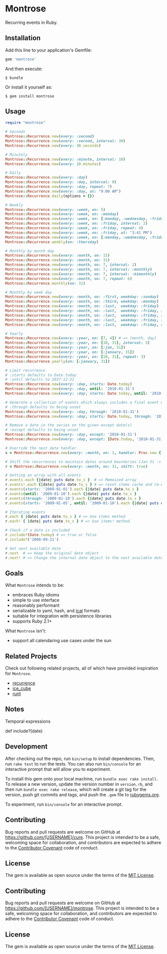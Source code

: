 # Montrose

Recurring events in Ruby.

## Installation

Add this line to your application's Gemfile:

```ruby
gem 'montrose'
```

And then execute:

    $ bundle

Or install it yourself as:

    $ gem install montrose

## Usage

```ruby
require "montrose"

# Seconds
Montrose::Recurrence.new(every: :second)
Montrose::Recurrence.new(every: :second, interval: 30)
Montrose::Recurrence.new(every: 30.seconds)

# Minutely
Montrose::Recurrence.new(every: :minute, interval: 10)
Montrose::Recurrence.new(every: 10.minutes)

# Daily
Montrose::Recurrence.new(every: :day)
Montrose::Recurrence.new(every: :day, interval: 9)
Montrose::Recurrence.new(every: :day, repeat: 7)
Montrose::Recurrence.new(every: :day, at: "9:00 AM")
Montrose::Recurrence.daily(options = {})

# Weekly
Montrose::Recurrence.new(every: :week, on: 5)
Montrose::Recurrence.new(every: :week, on: :monday)
Montrose::Recurrence.new(every: :week, on: [:monday, :wednesday, :friday])
Montrose::Recurrence.new(every: :week, on: :friday, interval: 2)
Montrose::Recurrence.new(every: :week, on: :friday, repeat: 4)
Montrose::Recurrence.new(every: :week, on: :friday, at: "3:41 PM")
Montrose::Recurrence.new(every: :week, on: [:monday, :wednesday, :friday], at: "12:00 PM")
Montrose::Recurrence.weekly(on: :thursday)

# Monthly by month day
Montrose::Recurrence.new(every: :month, on: 15)
Montrose::Recurrence.new(every: :month, on: 31)
Montrose::Recurrence.new(every: :month, on: 7, interval: 2)
Montrose::Recurrence.new(every: :month, on: 7, interval: :monthly)
Montrose::Recurrence.new(every: :month, on: 7, interval: :bimonthly)
Montrose::Recurrence.new(every: :month, on: 7, repeat: 6)
Montrose::Recurrence.monthly(on: 31)

# Monthly by week day
Montrose::Recurrence.new(every: :month, on: :first, weekday: :sunday)
Montrose::Recurrence.new(every: :month, on: :third, weekday: :monday)
Montrose::Recurrence.new(every: :month, on: :last,  weekday: :friday)
Montrose::Recurrence.new(every: :month, on: :last,  weekday: :friday, interval: 2)
Montrose::Recurrence.new(every: :month, on: :last,  weekday: :friday, interval: :quarterly)
Montrose::Recurrence.new(every: :month, on: :last,  weekday: :friday, interval: :semesterly)
Montrose::Recurrence.new(every: :month, on: :last,  weekday: :friday, repeat: 3)

# Yearly
Montrose::Recurrence.new(every: :year, on: [7, 4]) # => [month, day]
Montrose::Recurrence.new(every: :year, on: [10, 31], interval: 3)
Montrose::Recurrence.new(every: :year, on: [:jan, 31])
Montrose::Recurrence.new(every: :year, on: [:january, 31])
Montrose::Recurrence.new(every: :year, on: [10, 31], repeat: 3)
Montrose::Recurrence.yearly(on: [:january, 31])

# Limit recurrence
# :starts defaults to Date.today
# :until defaults to 2037-12-31
Montrose::Recurrence.new(every: :day, starts: Date.today)
Montrose::Recurrence.new(every: :day, until: '2010-01-31')
Montrose::Recurrence.new(every: :day, starts: Date.today, until: '2010-01-31')

# Generate a collection of events which always includes a final event with the given through date
# :through defaults to being unset
Montrose::Recurrence.new(every: :day, through: '2010-01-31')
Montrose::Recurrence.new(every: :day, starts: Date.today, through: '2010-01-31')

# Remove a date in the series on the given except date(s)
# :except defaults to being unset
Montrose::Recurrence.new(every: :day, except: '2010-01-31')
Montrose::Recurrence.new(every: :day, except: [Date.today, '2010-01-31'])

# Override the next date handler
s = Montrose::Recurrence.new(every: :month, on: 1, handler: Proc.new { |day, month, year| raise("Date not allowed!") if year == 2011 && month == 12 && day == 31 })

# Shift the recurrences to maintain dates around boundaries (Jan 31 -> Feb 28 -> Mar 28)
r = Montrose::Recurrence.new(every: :month, on: 31, shift: true)

# Getting an array with all events
r.events.each {|date| puts date.to_s }  # => Memoized array
r.events!.each {|date| puts date.to_s } # => reset items cache and re-execute it
r.events(starts: '2009-01-01').each {|date| puts date.to_s }
r.events(until: '2009-01-10').each {|date| puts date.to_s }
r.events(through: '2009-01-10').each {|date| puts date.to_s }
r.events(starts: '2009-01-05', until: '2009-01-10').each {|date| puts date.to_s }

# Iterating events
r.each { |date| puts date.to_s } # => Use items method
r.each! { |date| puts date.to_s } # => Use items! method

# Check if a date is included
r.include?(Date.today) # => true or false
r.include?('2008-09-21')

# Get next available date
r.next  # => Keep the original date object
r.next! # => Change the internal date object to the next available date
```

## Goals

What `Montrose` intends to be:

* embraces Ruby idioms
* simple to use interface
* reasonably performant
* serializable to yaml, hash, and [ical](http://www.kanzaki.com/docs/ical/rrule.html#basic) formats
* suitable for integration with persistence libraries
* supports Ruby 2.1+

What `Montrose` isn't:

* support all calendaring use cases under the sun

## Related Projects

Check out following related projects, all of which have provided inspiration for `Montrose`.

* [recurrence](https://github.com/fnando/recurrence)
* [ice_cube](https://github.com/seejohnrun/ice_cube)
* [runt](https://github.com/mlipper/runt)

## Notes

Temporal expressions

def include?(date)

## Development

After checking out the repo, run `bin/setup` to install dependencies. Then, run `rake test` to run the tests. You can also run `bin/console` for an interactive prompt that will allow you to experiment.

To install this gem onto your local machine, run `bundle exec rake install`. To release a new version, update the version number in `version.rb`, and then run `bundle exec rake release`, which will create a git tag for the version, push git commits and tags, and push the `.gem` file to [rubygems.org](https://rubygems.org).

To experiment, run `bin/console` for an interactive prompt.

## Contributing

Bug reports and pull requests are welcome on GitHub at https://github.com/[USERNAME]/cure. This project is intended to be a safe, welcoming space for collaboration, and contributors are expected to adhere to the [Contributor Covenant](contributor-covenant.org) code of conduct.

## License

The gem is available as open source under the terms of the [MIT License](http://opensource.org/licenses/MIT).

## Contributing

Bug reports and pull requests are welcome on GitHub at https://github.com/[USERNAME]/montrose. This project is intended to be a safe, welcoming space for collaboration, and contributors are expected to adhere to the [Contributor Covenant](contributor-covenant.org) code of conduct.

## License

The gem is available as open source under the terms of the [MIT License](http://opensource.org/licenses/MIT).

